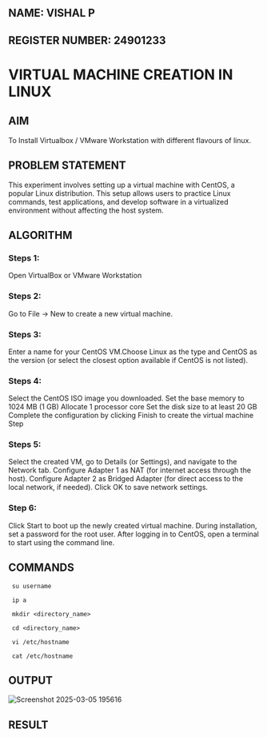  ## NAME: VISHAL P
 ## REGISTER NUMBER: 24901233
 # VIRTUAL MACHINE CREATION IN LINUX
  ## AIM
  To Install Virtualbox / VMware Workstation with different flavours of linux.
## PROBLEM STATEMENT
This experiment involves setting up a virtual machine with CentOS, a popular Linux distribution. This setup allows users to practice Linux commands, test applications, and develop software in a virtualized environment without affecting the host system.

## ALGORITHM
 ### Steps 1:
Open VirtualBox or VMware Workstation
    
 ### Steps 2:
Go to File -> New to create a new virtual machine.

    
 ### Steps 3:
Enter a name for your CentOS VM.Choose Linux as the type and CentOS as the version (or select the closest option available if CentOS is not listed).
     
 ### Steps 4:
Select the CentOS ISO image you downloaded. Set the base memory to 1024 MB (1 GB) Allocate 1 processor core Set the disk size to at least 20 GB Complete the configuration by clicking Finish to create the virtual machine Step
     
 ### Steps 5:
Select the created VM, go to Details (or Settings), and navigate to the Network tab. Configure Adapter 1 as NAT (for internet access through the host). Configure Adapter 2 as Bridged Adapter (for direct access to the local network, if needed). Click OK to save network settings. 

 ### Step 6:
Click Start to boot up the newly created virtual machine. During installation, set a password for the root user. After logging in to CentOS, open a terminal to start using the command line.

     
## COMMANDS
     su username
     
     ip a
     
     mkdir <directory_name>
     
     cd <directory_name>
     
     vi /etc/hostname
     
     cat /etc/hostname



## OUTPUT

![Screenshot 2025-03-05 195616](https://github.com/user-attachments/assets/a8c90215-358a-46fa-baaf-388bb00408b3)






## RESULT
 

  


